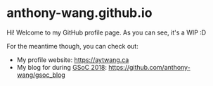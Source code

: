 # anthony-wang.github.io

Hi! Welcome to my GitHub profile page. As you can see, it's a WIP :D

For the meantime though, you can check out:

* My profile website: https://aytwang.ca
* My blog for during [GSoC 2018](https://summerofcode.withgoogle.com/): https://github.com/anthony-wang/gsoc_blog

